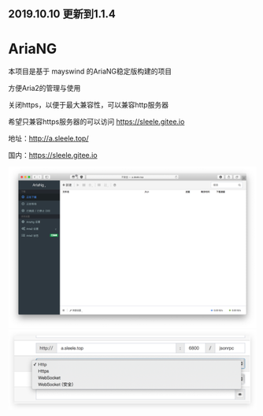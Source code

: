 ## 2019.10.10 更新到1.1.4
# AriaNG
本项目是基于 mayswind 的AriaNG稳定版构建的项目

方便Aria2的管理与使用

关闭https，以便于最大兼容性，可以兼容http服务器

希望只兼容https服务器的可以访问
https://sleele.gitee.io
   

地址：http://a.sleele.top/

国内：https://sleele.gitee.io

![示例图片加载失败](https://raw.githubusercontent.com/SuperNG6/pic/master/pic/Xnip2019-04-10_09-24-41.png)
![示例图片加载失败](https://raw.githubusercontent.com/SuperNG6/pic/master/pic/Xnip2019-04-10_09-21-37.png)

